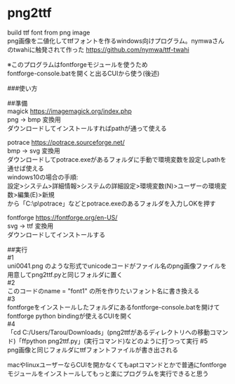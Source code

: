 # png2ttf  
build ttf font from png image  
png画像を二値化してttfフォントを作るwindows向けプログラム。nymwaさんのtwahiに触発されて作った https://github.com/nymwa/ttf-twahi  
  
※このプログラムはfontforgeモジュールを使うため  
fontforge-console.batを開くと出るCUIから使う(後述)  
  
###使い方  

##準備  
magick https://imagemagick.org/index.php  
png -> bmp 変換用  
ダウンロードしてインストールすればpathが通って使える  

potrace https://potrace.sourceforge.net/  
bmp -> svg 変換用  
ダウンロードしてpotrace.exeがあるフォルダに手動で環境変数を設定しpathを通せば使える  
windows10の場合の手順:  
設定>システム>詳細情報>システムの詳細設定>環境変数(N)>ユーザーの環境変数>編集(E)>新規  
から「C:\p\potrace」などとpotrace.exeのあるフォルダを入力しOKを押す  
  
fontforge https://fontforge.org/en-US/  
svg -> ttf 変換用  
ダウンロードしてインストールする  
  
  
##実行  
#1  
uni0041.png のような形式でunicodeコードがファイル名のpng画像ファイルを用意してpng2ttf.pyと同じフォルダに置く  
#2  
このコードのname = "font1" の所を作りたいフォント名に書き換える  
#3  
fontforgeをインストールしたフォルダにあるfontforge-console.batを開けてfontforge python bindingが使えるCUIを開く  
#4  
「cd C:/Users/Tarou/Downloads」(png2ttfがあるディレクトリへの移動コマンド)「ffpython png2ttf.py」(実行コマンド)などのように打つって実行 
#5  
png画像と同じフォルダにttfフォントファイルが書き出される  
  
macやlinuxユーザーならCUIを開かなくてもaptコマンドとかで普通にfontforgeモジュールをインストールしてもっと楽にプログラムを実行できると思う  

